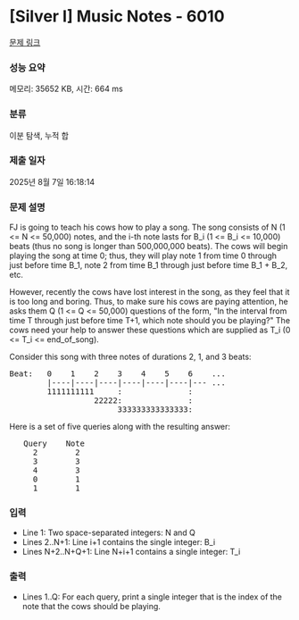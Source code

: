 # [Silver I] Music Notes - 6010 

[문제 링크](https://www.acmicpc.net/problem/6010) 

### 성능 요약

메모리: 35652 KB, 시간: 664 ms

### 분류

이분 탐색, 누적 합

### 제출 일자

2025년 8월 7일 16:18:14

### 문제 설명

<p>FJ is going to teach his cows how to play a song. The song consists of N (1 <= N <= 50,000) notes, and the i-th note lasts for B_i (1 <= B_i <= 10,000) beats (thus no song is longer than 500,000,000 beats). The cows will begin playing the song at time 0; thus, they will play note 1 from time 0 through just before time B_1, note 2 from time B_1 through just before time B_1 + B_2, etc.</p>

<p>However, recently the cows have lost interest in the song, as they feel that it is too long and boring. Thus, to make sure his cows are paying attention, he asks them Q (1 <= Q <= 50,000) questions of the form, "In the interval from time T through just before time T+1, which note should you be playing?" The cows need your help to answer these questions which are supplied as T_i (0 <= T_i <= end_of_song).</p>

<p>Consider this song with three notes of durations 2, 1, and 3 beats:</p>

<pre>Beat:   0    1    2    3    4    5    6    ...
        |----|----|----|----|----|----|--- ...
        1111111111     :              :
                  22222:              :
                       333333333333333:</pre>

<p>Here is a set of five queries along with the resulting answer:</p>

<pre>   Query    Note
     2        2
     3        3
     4        3
     0        1
     1        1</pre>

### 입력 

 <ul>
	<li>Line 1: Two space-separated integers: N and Q</li>
	<li>Lines 2..N+1: Line i+1 contains the single integer: B_i</li>
	<li>Lines N+2..N+Q+1: Line N+i+1 contains a single integer: T_i</li>
</ul>

<p> </p>

### 출력 

 <ul>
	<li>Lines 1..Q: For each query, print a single integer that is the index of the note that the cows should be playing.</li>
</ul>

<p> </p>


